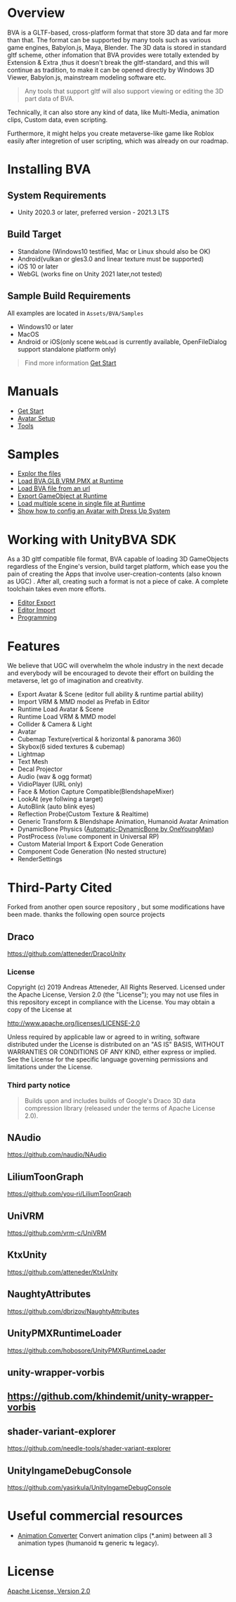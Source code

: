 # Overview

BVA is a GLTF-based, cross-platform format that store 3D data and far more than that. The format can be supported by many tools such as various game engines, Babylon.js, Maya, Blender. The 3D data is stored in standard gltf scheme, other infomation that BVA provides were totally extended by Extension & Extra ,thus it doesn't break the gltf-standard, and this will continue as tradition, to make it can be opened directly by Windows 3D Viewer, Babylon.js, mainstream modeling software etc. 

> Any tools that support gltf will also support viewing or editing the 3D part data of BVA.

Technically, it can also store any kind of data, like Multi-Media, animation clips, Custom data, even scripting.

Furthermore, it might helps you create metaverse-like game like Roblox easily after integretion of user scripting, which was already on our roadmap.

# Installing BVA

## System Requirements 

- Unity 2020.3 or later, preferred version - 2021.3 LTS

## Build Target

- Standalone (Windows10 testified, Mac or Linux should also be OK)
- Android(vulkan or gles3.0 and linear texture must be supported)
- iOS 10 or later
- WebGL (works fine on Unity 2021 later,not tested)

## Sample Build Requirements

All examples are located in `Assets/BVA/Samples`

- Windows10 or later
- MacOS
- Android or iOS(only scene `WebLoad` is currently available, OpenFileDialog support standalone platform only)

> Find more information [Get Start](docs/Get_Start.md)

# Manuals

- [Get Start](docs/Get_Start.md)
- [Avatar Setup](docs/work/Avatar.md)
- [Tools](docs/tools/Tools.md)


# Samples

- [Explor the files](docs/examples/FileViewer.md)
- [Load BVA,GLB,VRM,PMX at Runtime](docs/examples/RuntimeLoad.md)
- [Load BVA file from an url](docs/examples/WebLoad.md)
- [Export GameObject at Runtime](docs/examples/RuntimeExport.md)
- [Load multiple scene in single file at Runtime](docs/examples/MultipleScenePayload.md)
- [Show how to config an Avatar with Dress Up System](docs/examples/AvatarConfig.md)


# Working with UnityBVA SDK

As a 3D gltf compatible file format, BVA capable of loading 3D GameObjects regardless of the Engine's version, build target platform, which ease you the pain of creating the Apps that involve user-creation-contents (also known as UGC) . After all, creating such a format is not a piece of cake. A complete toolchain takes even more efforts.

- [Editor Export](docs/work/Export.md)
- [Editor Import](docs/work/Import.md)
- [Programming](docs/work/programing/Programing.md)


# Features

We believe that UGC will overwhelm the whole industry in the next decade and everybody will be encouraged to devote their effort on building the metaverse, let go of imagination and creativity.

- Export Avatar & Scene (editor full ability & runtime partial ability)
- Import VRM & MMD model as Prefab in Editor
- Runtime Load Avatar & Scene
- Runtime Load VRM & MMD model
- Collider & Camera & Light
- Avatar
- Cubemap Texture(vertical & horizontal & panorama 360)
- Skybox(6 sided textures & cubemap)
- Lightmap
- Text Mesh
- Decal Projector
- Audio (wav & ogg format)
- VidioPlayer (URL only)
- Face & Motion Capture Compatible(BlendshapeMixer)
- LookAt (eye follwing a target)
- AutoBlink (auto blink eyes)
- Reflection Probe(Custom Texture & Realtime)
- Generic Transform & Blendshape Animation, Humanoid Avatar Animation
- DynamicBone Physics ([Automatic-DynamicBone by OneYoungMan](https://github.com/OneYoungMean/Automatic-DynamicBone))
- PostProcess (`Volume` component in Universal RP)
- Custom Material Import & Export Code Generation
- Component Code Generation (No nested structure)
- RenderSettings


# Third-Party Cited

Forked from another open source repository , but some modifications have been made.
thanks the following open source projects

## Draco
https://github.com/atteneder/DracoUnity

### License
Copyright (c) 2019 Andreas Atteneder, All Rights Reserved. Licensed under the Apache License, Version 2.0 (the "License"); you may not use files in this repository except in compliance with the License. You may obtain a copy of the License at

http://www.apache.org/licenses/LICENSE-2.0

Unless required by applicable law or agreed to in writing, software distributed under the License is distributed on an "AS IS" BASIS, WITHOUT WARRANTIES OR CONDITIONS OF ANY KIND, either express or implied. See the License for the specific language governing permissions and limitations under the License.

### Third party notice
> Builds upon and includes builds of Google's Draco 3D data compression library (released under the terms of Apache License 2.0).

## NAudio
https://github.com/naudio/NAudio

## LiliumToonGraph
https://github.com/you-ri/LiliumToonGraph

## UniVRM
https://github.com/vrm-c/UniVRM

## KtxUnity
https://github.com/atteneder/KtxUnity

## NaughtyAttributes
https://github.com/dbrizov/NaughtyAttributes

## UnityPMXRuntimeLoader
https://github.com/hobosore/UnityPMXRuntimeLoader

## unity-wrapper-vorbis
https://github.com/khindemit/unity-wrapper-vorbis
- 
## shader-variant-explorer
https://github.com/needle-tools/shader-variant-explorer

## UnityIngameDebugConsole
https://github.com/yasirkula/UnityIngameDebugConsole

# Useful commercial resources
- [Animation Converter](https://assetstore.unity.com/packages/tools/animation/animation-converter-107688) Convert animation clips (*.anim) between all 3 animation types (humanoid ⇆ generic ⇆ legacy).

# License
[Apache License, Version 2.0](License.md)